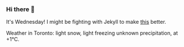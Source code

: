 ### Hi there :wave:

It's Wednesday! I might be fighting with Jekyll to make [this](https://swissclubto.github.io) better.

Weather in Toronto: light snow, light freezing unknown precipitation, at +1°C.
